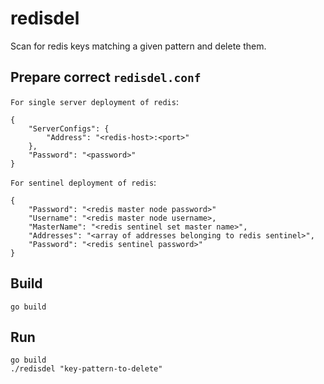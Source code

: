 # redisdel

Scan for redis keys matching a given pattern and delete them.

## Prepare correct `redisdel.conf`

`For single server deployment of redis`:
```
{
    "ServerConfigs": {
        "Address": "<redis-host>:<port>"
    },
    "Password": "<password>"
}
```
`For sentinel deployment of redis`:
```
{
    "Password": "<redis master node password>"
    "Username": "<redis master node username>,
    "MasterName": "<redis sentinel set master name>",
    "Addresses": "<array of addresses belonging to redis sentinel>",
    "Password": "<redis sentinel password>"
}
```

## Build
```
go build
```

## Run
```
go build
./redisdel "key-pattern-to-delete"
```
